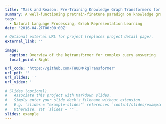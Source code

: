 ```yaml
---
title: "Mask and Reason: Pre-Training Knowledge Graph Transformers for Complex Logical Queries"
summary: A well-functioning pretrain-finetune paradigm on knowledge graph with great generalizability and interpretability. It formulates complex logical queries as masked predictions on graph patterns and introduces a two-stage masked pre-training strategy.  It also proposes a KG triple transformation method to enable transformer to handle KG elegantly and a mechanism to unify different tasks of knowledge graph problems. 
tags:
  - Natural Language Processing, Graph Representation Learning
date: '2016-04-27T00:00:00Z'

# Optional external URL for project (replaces project detail page).
external_link: ''

image:
  caption: Overview of the kgtransformer for complex query answering
  focal_point: Right

url_code: 'https://github.com/THUDM/kgTransformer'
url_pdf: ''
url_slides: ''
url_video: ''

# Slides (optional).
#   Associate this project with Markdown slides.
#   Simply enter your slide deck's filename without extension.
#   E.g. `slides = "example-slides"` references `content/slides/example-slides.md`.
#   Otherwise, set `slides = ""`.
slides: example
---
```


